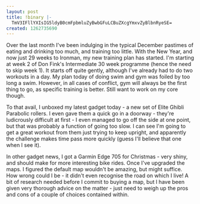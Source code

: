 ```yaml
---
layout: post
title: !binary |-
  TmV3IFllYXIsIG5ldyB0cmFpbmluZyBwbGFuLCBuZXcgYmxvZyBlbnRyeSE=
created: 1262735690
---
```

Over the last month I've been indulging in the typical December pastimes of eating and drinking too much, and training too little. With the New Year, and now just 29 weeks to Ironman, my new training plan has started. I'm starting at week 2 of Don Fink's Intermediate 30 week programme (hence the need to skip week 1). It starts off quite gently, although I've already had to do two workouts in a day. My plan today of doing swim and gym was foiled by too long a swim. However, in all cases of conflict, gym will always be the first thing to go, as specific training is better. Still want to work on my core though. 

To that avail, I unboxed my latest gadget today - a new set of Elite Ghibli Parabolic rollers. I even gave them a quick go in a doorway - they're ludicrously difficult at first - I even managed to go off the side at one point, but that was probably a function of going too slow. I can see I'm going to get a great workout from them just trying to keep upright, and apparently the challenge makes time pass more quickly (guess I'll believe that one when I see it). 

In other gadget news, I got a Garmin Edge 705 for Christmas - very shiny, and should make for more interesting bike rides. Once I've upgraded the maps. I figured the default map wouldn't be amazing, but might suffice. How wrong could I be - it didn't even recognise the road on which I live! A bit of research needed before I commit to buying a map, but I have been given very thorough advice on the matter - just need to weigh up the pros and cons of a couple of choices contained within. 
